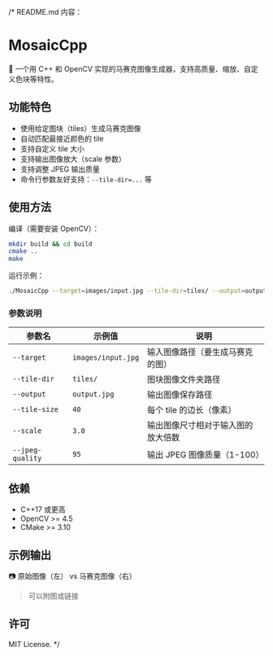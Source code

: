 /*
README.md 内容：

# MosaicCpp

🎨 一个用 C++ 和 OpenCV 实现的马赛克图像生成器，支持高质量、缩放、自定义色块等特性。

## 功能特色

- 使用给定图块（tiles）生成马赛克图像
- 自动匹配最接近颜色的 tile
- 支持自定义 tile 大小
- 支持输出图像放大（scale 参数）
- 支持调整 JPEG 输出质量
- 命令行参数友好支持：`--tile-dir=...` 等

## 使用方法

编译（需要安装 OpenCV）：

```bash
mkdir build && cd build
cmake ..
make
```

运行示例：

```bash
./MosaicCpp --target=images/input.jpg --tile-dir=tiles/ --output=output.jpg --tile-size=40 --scale=4.0 --jpeg-quality=95
```

### 参数说明
| 参数名         | 示例值                   | 说明                                   |
|----------------|--------------------------|----------------------------------------|
| `--target`     | `images/input.jpg`       | 输入图像路径（要生成马赛克的图）      |
| `--tile-dir`   | `tiles/`                 | 图块图像文件夹路径                     |
| `--output`     | `output.jpg`             | 输出图像保存路径                       |
| `--tile-size`  | `40`                     | 每个 tile 的边长（像素）              |
| `--scale`      | `3.0`                    | 输出图像尺寸相对于输入图的放大倍数    |
| `--jpeg-quality` | `95`                   | 输出 JPEG 图像质量（1-100）           |

## 依赖

- C++17 或更高
- OpenCV >= 4.5
- CMake >= 3.10

## 示例输出

📷 原始图像（左） vs 马赛克图像（右）

> 可以附图或链接

## 许可

MIT License.
*/
